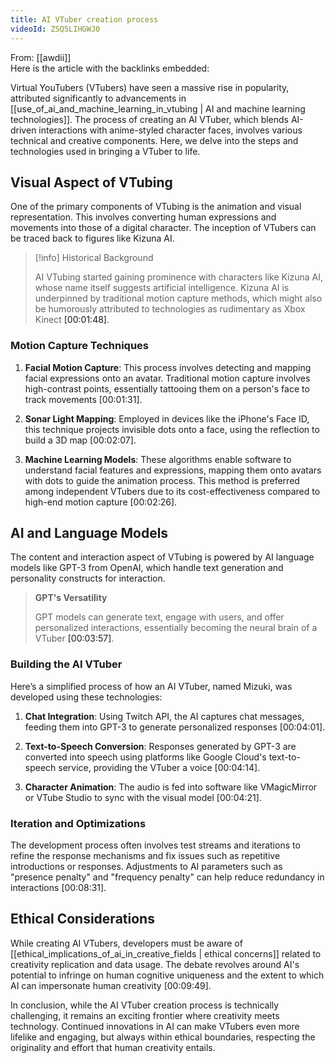 ```yaml
---
title: AI VTuber creation process
videoId: ZSQ5LIHGWJ0
---
```


From: [[awdii]] <br/> 
Here is the article with the backlinks embedded:

Virtual YouTubers (VTubers) have seen a massive rise in popularity, attributed significantly to advancements in [[use_of_ai_and_machine_learning_in_vtubing | AI and machine learning technologies]]. The process of creating an AI VTuber, which blends AI-driven interactions with anime-styled character faces, involves various technical and creative components. Here, we delve into the steps and technologies used in bringing a VTuber to life.

## Visual Aspect of VTubing

One of the primary components of VTubing is the animation and visual representation. This involves converting human expressions and movements into those of a digital character. The inception of VTubers can be traced back to figures like Kizuna AI.

> [!info] Historical Background
> 
> AI VTubing started gaining prominence with characters like Kizuna AI, whose name itself suggests artificial intelligence. Kizuna AI is underpinned by traditional motion capture methods, which might also be humorously attributed to technologies as rudimentary as Xbox Kinect <a class="yt-timestamp" data-t="00:01:48">[00:01:48]</a>.

### Motion Capture Techniques

1. **Facial Motion Capture**: This process involves detecting and mapping facial expressions onto an avatar. Traditional motion capture involves high-contrast points, essentially tattooing them on a person's face to track movements <a class="yt-timestamp" data-t="00:01:31">[00:01:31]</a>.

2. **Sonar Light Mapping**: Employed in devices like the iPhone's Face ID, this technique projects invisible dots onto a face, using the reflection to build a 3D map <a class="yt-timestamp" data-t="00:02:07">[00:02:07]</a>.

3. **Machine Learning Models**: These algorithms enable software to understand facial features and expressions, mapping them onto avatars with dots to guide the animation process. This method is preferred among independent VTubers due to its cost-effectiveness compared to high-end motion capture <a class="yt-timestamp" data-t="00:02:26">[00:02:26]</a>.

## AI and Language Models

The content and interaction aspect of VTubing is powered by AI language models like GPT-3 from OpenAI, which handle text generation and personality constructs for interaction.

> **GPT's Versatility**
> 
> GPT models can generate text, engage with users, and offer personalized interactions, essentially becoming the neural brain of a VTuber <a class="yt-timestamp" data-t="00:03:57">[00:03:57]</a>.

### Building the AI VTuber

Here’s a simplified process of how an AI VTuber, named Mizuki, was developed using these technologies:

1. **Chat Integration**: Using Twitch API, the AI captures chat messages, feeding them into GPT-3 to generate personalized responses <a class="yt-timestamp" data-t="00:04:01">[00:04:01]</a>.

2. **Text-to-Speech Conversion**: Responses generated by GPT-3 are converted into speech using platforms like Google Cloud's text-to-speech service, providing the VTuber a voice <a class="yt-timestamp" data-t="00:04:14">[00:04:14]</a>.

3. **Character Animation**: The audio is fed into software like VMagicMirror or VTube Studio to sync with the visual model <a class="yt-timestamp" data-t="00:04:21">[00:04:21]</a>.

### Iteration and Optimizations

The development process often involves test streams and iterations to refine the response mechanisms and fix issues such as repetitive introductions or responses. Adjustments to AI parameters such as "presence penalty" and "frequency penalty" can help reduce redundancy in interactions <a class="yt-timestamp" data-t="00:08:31">[00:08:31]</a>.

## Ethical Considerations

While creating AI VTubers, developers must be aware of [[ethical_implications_of_ai_in_creative_fields | ethical concerns]] related to creativity replication and data usage. The debate revolves around AI's potential to infringe on human cognitive uniqueness and the extent to which AI can impersonate human creativity <a class="yt-timestamp" data-t="00:09:49">[00:09:49]</a>.

In conclusion, while the AI VTuber creation process is technically challenging, it remains an exciting frontier where creativity meets technology. Continued innovations in AI can make VTubers even more lifelike and engaging, but always within ethical boundaries, respecting the originality and effort that human creativity entails.